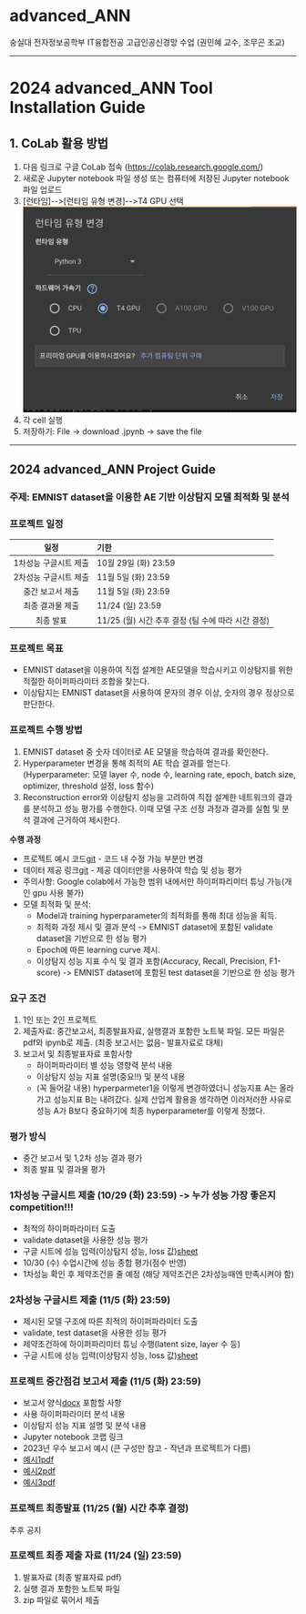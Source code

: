 # advanced_ANN
숭실대 전자정보공학부 IT융합전공 고급인공신경망 수업 (권민혜 교수, 조무곤 조교)

---

# 2024 advanced_ANN Tool Installation Guide
## 1. CoLab 활용 방법
1. 다음 링크로 구글 CoLab 접속 (https://colab.research.google.com/)
2. 새로운 Jupyter notebook 파일 생성 또는 컴퓨터에 저장된 Jupyter notebook 파일 업로드
3. [런타임]-->[런타임 유형 변경]-->T4 GPU 선택
   ![img.png](2024/img/img1.png)
4. 각 cell 실행
5. 저장하기: File -> download .jpynb -> save the file

---

## 2024 advanced_ANN Project Guide
### 주제: EMNIST dataset을 이용한 AE 기반 이상탐지 모델 최적화 및 분석
### 프로젝트 일정

|      일정       | 기한                    |
|:-------------:|:----------------------|
|    1차성능 구글시트 제출    | 10월 29일 (화) 23:59 |
|    2차성능 구글시트 제출     | 11월 5일 (화) 23:59 |
|     중간 보고서 제출     | 11월 5일 (화) 23:59 |
|   최종 결과물 제출   | 11/24 (일) 23:59 |
|     최종 발표     | 11/25 (월) 시간 추후 결정 (팀 수에 따라 시간 결정) |

### 프로젝트 목표
- EMNIST dataset을 이용하여 직접 설계한 AE모델을 학습시키고 이상탐지를 위한 적절한 하이퍼파라미터 조합을 찾는다.
- 이상탐지는 EMNIST dataset을 사용하여 문자의 경우 이상, 숫자의 경우 정상으로 판단한다.

### 프로젝트 수행 방법
1. EMNIST dataset 중 숫자 데이터로 AE 모델을 학습하여 결과를 확인한다.
2. Hyperparameter 변경을 통해 최적의 AE 학습 결과를 얻는다. (Hyperparameter: 모델 layer 수, node 수, learning rate, epoch, batch size, optimizer, threshold 설정, loss 함수)
3. Reconstruction error와 이상탐지 성능을 고려하여 직접 설계한 네트워크의 결과를 분석하고 성능 평가를 수행한다. 이때 모델 구조 선정 과정과 결과를 실험 및 분석 결과에 근거하여 제시한다.

**수행 과정**
- 프로젝트 예시 코드[git](https://github.com/bmil-ssu/advanced_ann/blob/main/2024/Code/Advanced_Ann_project.ipynb) - 코드 내 수정 가능 부분만 변경
- 데이터 제공 링크[git](https://github.com/bmil-ssu/advanced_ann/blob/main/2024/Dataset/Data.md) - 제공 데이터만을 사용하여 학습 및 성능 평가
- 주의사항: Google colab에서 가능한 범위 내에서만 하이퍼파리미터 튜닝 가능(개인 gpu 사용 불가)
- 모델 최적화 및 분석:
   - Model과 training hyperparameter의 최적화를 통해 최대 성능을 획득.
   - 최적화 과정 제시 및 결과 분석 -> EMNIST dataset에 포함된 validate dataset을 기반으로 한 성능 평가
   - Epoch에 따른 learning curve 제시.
   - 이상탐지 성능 지표 수식 및 결과 포함(Accuracy, Recall, Precision, F1-score) -> EMNIST dataset에 포함된 test dataset을 기반으로 한 성능 평가

### 요구 조건
1. 1인 또는 2인 프로젝트
2. 제출자료: 중간보고서, 최종발표자료, 실행결과 포함한 노트북 파일. 모든 파일은 pdf와 ipynb로 제출. (최종 보고서는 없음- 발표자료로 대체)
3. 보고서 및 최종발표자료 포함사항
   - 하이퍼파라미터 별 성능 영향력 분석 내용
   - 이상탐지 성능 지표 설명(중요!!) 및 분석 내용 
   - (꼭 들어갈 내용) hyperparmeter1을 이렇게 변경하였더니 성능지표 A는 올라가고 성능지표 B는 내려갔다. 실제 산업계 활용을 생각하면 이러저러한 사유로 성능 A가 B보다 중요하기에 최종 hyperparameter를 이렇게 정했다.

### 평가 방식
- 중간 보고서 및 1,2차 성능 결과 평가
- 최종 발표 및 결과물 평가

### 1차성능 구글시트 제출 (10/29 (화) 23:59) -> 누가 성능 가장 좋은지 competition!!!
- 최적의 하이퍼파라미터 도출
- validate dataset을 사용한 성능 평가
- 구글 시트에 성능 입력(이상탐지 성능, loss 값)[sheet](https://docs.google.com/spreadsheets/d/1s1Ylj7ZBZPjnHhEU7gBR7HI9Xdqe584pd9LaUTmBwHc/edit?usp=sharing)
- 10/30 (수) 수업시간에 성능 종합 평가(점수 반영)
- 1차성능 확인 후 제약조건을 줄 예정 (해당 제약조건은 2차성능때엔 만족시켜야 함)

### 2차성능 구글시트 제출 (11/5 (화) 23:59)
- 제시된 모델 구조에 따른 최적의 하이퍼파라미터 도출
- validate, test dataset을 사용한 성능 평가
- 제약조건하에 하이퍼파리미터 튜닝 수행(latent size, layer 수 등)
- 구글 시트에 성능 입력(이상탐지 성능, loss 값)[sheet](https://docs.google.com/spreadsheets/d/1s1Ylj7ZBZPjnHhEU7gBR7HI9Xdqe584pd9LaUTmBwHc/edit?usp=sharing)

### 프로젝트 중간점검 보고서 제출 (11/5 (화) 23:59)
- 보고서 양식[docx](https://docs.google.com/document/d/1sC790ydDjOc1SSC0iIX1TJ7t02GId3QY/edit?usp=sharing&ouid=115661534345468656315&rtpof=true&sd=true)
포함할 사항
- 사용 하이퍼파라미터 분석 내용
- 이상탐지 성능 지표 설명 및 분석 내용
- Jupyter notebook 코랩 링크
- 2023년 우수 보고서 예시 (큰 구성만 참고 - 작년과 프로젝트가 다름)
- [예시1pdf](https://drive.google.com/file/d/1UO7IuZuZ7qeiUjkokdktSpolyNymDMp3/view?usp=sharing)
- [예시2pdf](https://drive.google.com/file/d/1fpKmHZdtPpHIQL_kYANuYtTGVgQLsQRW/view?usp=sharing)
- [예시3pdf](https://drive.google.com/file/d/1hXxi-sG-P6Tqq7jBf0SZ5bhqoB1GSIr8/view?usp=sharing)

### 프로젝트 최종발표 (11/25 (월) 시간 추후 결정)
추후 공지
### 프로젝트 최종 제출 자료 (11/24 (일) 23:59)
1) 발표자료 (최종 발표자료 pdf)
2) 실행 결과 포함한 노트북 파일
3) zip 파일로 묶어서 제출
  

